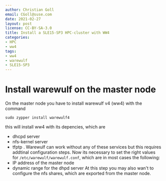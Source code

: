 ```yaml
---
author: Christian Goll
email: CGoll@suse.com
date: 2021-02-27 
layout: post
license: CC-BY-SA-3.0
title: Install a SLE15-SP3 HPC-cluster with WW4
categories:
- HPC
- ww4
tags:
- ww4
- warewulf
- SLE15-SP3
---
```

# Install warewulf on the master node
On the master node you have to install warewulf v4 (ww4) with the command
```
sudo zypper install warewulf4
```
this will install ww4 with its depencies, which are
* dhcpd server
* nfs-kernel server
* tfptp
. Warewulf can work without any of these services but this requires addtinal configuration steps.
Now its necessary to set the right values for `/etc/warewulf/warewulf.conf`, which are in most cases the following:
* IP address of the master node
* dynamic range for the dhpd server
At this step you may also wan't to configure the nfs shares, which are exported from the master node.
